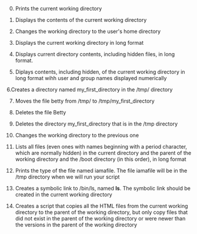 0. Prints the current working directory

1. Displays the contents of the current working directory

2. Changes the working directory to the user's home directory

3. Displays the current working directory in long format

4. Displays current directory contents, including hidden files, in long format.

5. Diplays contents, including hidden, of the current working directory in long format wihh user and group names displayed numerically

6.Creates a directory named my_first_directory in the /tmp/ directory

7. Moves the file betty from /tmp/ to /tmp/my_first_directory

8. Deletes the file Betty

9. Deletes the directory my_first_directory that is in the /tmp directory

10. Changes the working directory to the previous one

11. Lists all files (even ones with names beginning with a period character, which are normally hidden) in the current directory and the parent of the working directory and the /boot directory (in this order), in long format

12. Prints the type of the file named iamafile. The file iamafile will be in the /tmp directory when we will run your script

13. Creates a  symbolic link to /bin/ls, named __ls__. The symbolic link should be created in the current working directory

14. Creates a script that copies all the HTML files from the current working directory to the parent of the working directory, but only copy files that did not exist in the parent of the working directory or were newer than the versions in the parent of the working directory
